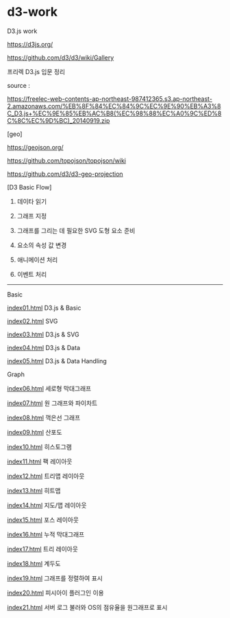 # d3-work
D3.js work

https://d3js.org/

https://github.com/d3/d3/wiki/Gallery

프리렉 D3.js 입문 정리

 source : 

 https://freelec-web-contents-ap-northeast-987412365.s3.ap-northeast-2.amazonaws.com/%EB%8F%84%EC%84%9C%EC%9E%90%EB%A3%8C_D3.js+%EC%9E%85%EB%AC%B8(%EC%98%88%EC%A0%9C%ED%8C%8C%EC%9D%BC)_20140919.zip

[geo]

https://geojson.org/

https://github.com/topojson/topojson/wiki

https://github.com/d3/d3-geo-projection


[D3 Basic Flow]

1. 데이타 읽기

2. 그래프 지정

3. 그래프를 그리는 데 필요한  SVG 도형 요소 준비

4. 요소의 속성 값 변경

5. 애니메이션 처리 

6. 이벤트 처리 

------------------------------------------------
Basic


[index01.html](https://github.com/devsunset/d3-work/blob/main/Basic/index01.html)
D3.js & Basic

[index02.html](https://github.com/devsunset/d3-work/blob/main/Basic/index02.html)
SVG

[index03.html](https://github.com/devsunset/d3-work/blob/main/Basic/index03.html)
D3.js & SVG

[index04.html](https://github.com/devsunset/d3-work/blob/main/Basic/index04.html)
D3.js & Data

[index05.html](https://github.com/devsunset/d3-work/blob/main/Basic/index05.html)
D3.js & Data Handling


Graph


[index06.html](https://github.com/devsunset/d3-work/blob/main/Graph/index06.html)
세로형 막대그래프

[index07.html](https://github.com/devsunset/d3-work/blob/main/Graph/index07.html)
원 그래프와 파이차트

[index08.html](https://github.com/devsunset/d3-work/blob/main/Graph/index08.html)
꺽은선 그래프

[index09.html](https://github.com/devsunset/d3-work/blob/main/Graph/index09.html)
산포도

[index10.html](https://github.com/devsunset/d3-work/blob/main/Graph/index10.html)
히스토그램

[index11.html](https://github.com/devsunset/d3-work/blob/main/Graph/index11.html)
팩 레이아웃

[index12.html](https://github.com/devsunset/d3-work/blob/main/Graph/index12.html)
트리맵 레이아웃

[index13.html](https://github.com/devsunset/d3-work/blob/main/Graph/index13.html)
히트맵

[index14.html](https://github.com/devsunset/d3-work/blob/main/Graph/index14.html)
지도/맵 레이아웃

[index15.html](https://github.com/devsunset/d3-work/blob/main/Graph/index15.html)
포스 레이아웃

[index16.html](https://github.com/devsunset/d3-work/blob/main/Graph/index16.html)
누적 막대그래프

[index17.html](https://github.com/devsunset/d3-work/blob/main/Graph/index17.html)
트리 레이아웃

[index18.html](https://github.com/devsunset/d3-work/blob/main/Graph/index18.html)
계두도

[index19.html](https://github.com/devsunset/d3-work/blob/main/Graph/index19.html)
그래프를 정렬하여 표시

[index20.html](https://github.com/devsunset/d3-work/blob/main/Graph/index20.html)
피시아이 플러그인 이용

[index21.html](https://github.com/devsunset/d3-work/blob/main/Graph/index21.html)
서버 로그 불러와  OS의 점유율을 원그래프로 표시



